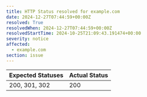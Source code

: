 ```yaml
---
title: HTTP Status resolved for example.com
date: 2024-12-27T07:44:59+00:00Z
resolved: True
resolvedWhen: 2024-12-27T07:44:59+00:00Z
resolvedStartTime: 2024-10-25T21:09:43.191474+00:00
severity: notice
affected:
  - example.com
section: issue
---
```


| Expected Statuses | Actual Status  |
|-------------------|----------------|
| 200, 301, 302 | 200 |
